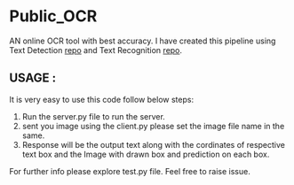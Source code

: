 # Public_OCR
AN online OCR tool with best accuracy. I have created this pipeline using Text Detection  [repo](https://github.com/clovaai/CRAFT-pytorch) and Text Recognition [repo](https://github.com/ayumiymk/aster.pytorch).

## USAGE :
It is very easy to use this code follow below steps:

1. Run the server.py file to run the server. 
2. sent you image using the client.py please set the image file name in the same.
3. Response will be the output text along with the cordinates of respective text box and the Image with drawn box and prediction on each box.
 
For further info please explore test.py file. Feel free to raise issue.
